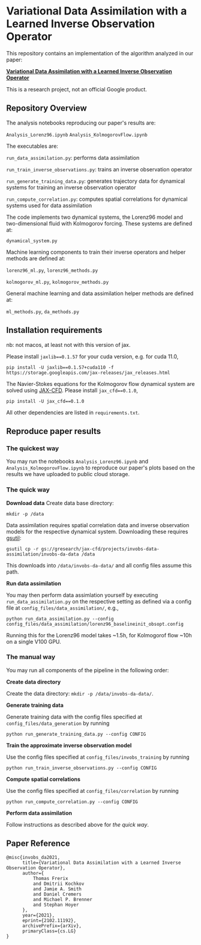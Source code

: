 Variational Data Assimilation with a Learned Inverse Observation Operator
================
This repository contains an implementation of the algorithm analyzed in our paper:

[**Variational Data Assimilation with a Learned Inverse Observation Operator**](https://arxiv.org/abs/2102.11192)

This is a research project, not an official Google product.

Repository Overview
-------------------
The analysis notebooks reproducing our paper's results are:

`Analysis_Lorenz96.ipynb`
`Analysis_KolmogorovFlow.ipynb`

The executables are:

`run_data_assimilation.py`: performs data assimilation

`run_train_inverse_observations.py`: trains an inverse observation operator

`run_generate_training_data.py`: generates trajectory data for dynamical systems
for training an inverse observation operator

`run_compute_correlation.py`: computes spatial correlations for dynamical systems
used for data assimilation

The code implements two dynamical systems, the Lorenz96 model and two-dimensional
fluid with Kolmogorov forcing.
These systems are defined at:

`dynamical_system.py`

Machine learning components to train their inverse operators and helper methods are defined at:

`lorenz96_ml.py`, `lorenz96_methods.py`

`kolmogorov_ml.py`, `kolmogorov_methods.py`

General machine learning and data assimilation helper methods are defined at:

`ml_methods.py`, `da_methods.py`

Installation requirements
-------------------

nb: not macos, at least not with this version of jax.

Please install `jaxlib==0.1.57` for your cuda version, e.g. for cuda 11.0, 
```
pip install -U jaxlib==0.1.57+cuda110 -f https://storage.googleapis.com/jax-releases/jax_releases.html
```
The Navier-Stokes equations for the Kolmogorov flow dynamical system are solved
using [JAX-CFD](https://github.com/google/jax-cfd). 
Please install `jax_cfd==0.1.0`,
```
pip install -U jax_cfd==0.1.0
```

All other dependencies are listed in `requirements.txt`.


Reproduce paper results
-------------------
### The quickest way ###
You may run the notebooks `Analysis_Lorenz96.ipynb` and
`Analysis_KolmogorovFlow.ipynb` to reproduce our paper's plots based on the
results we have uploaded to public cloud storage.

### The quick way ###
**Download data**
Create data base directory:
```
mkdir -p /data
```

Data assimilation requires spatial correlation data and inverse observation
models for the respective dynamical system. Downloading these requires
[gsutil](https://cloud.google.com/storage/docs/gsutil):
```
gsutil cp -r gs://gresearch/jax-cfd/projects/invobs-data-assimilation/invobs-da-data /data
```

This downloads into `/data/invobs-da-data/` and all
config files assume this path.

**Run data assimilation**

You may then perform data assimlation yourself by executing
`run_data_assimilation.py` on the respective setting as defined via a config
file at
`config_files/data_assimilation/`, e.g.,
```
python run_data_assimilation.py --config config_files/data_assimilation/lorenz96_baselineinit_obsopt.config
```
Running this for the Lorenz96 model takes ~1.5h, for Kolmogorof flow ~10h on
a single V100 GPU.

### The manual way ###
You may run all components of the pipeline in the following order:

**Create data directory**

Create the data directory: `mkdir -p /data/invobs-da-data/`.

**Generate training data**

Generate training data with the config files specified at
`config_files/data_generation` by running
```
python run_generate_training_data.py --config CONFIG
```

**Train the approximate inverse observation model**

Use the config files specified at `config_files/invobs_training` by running
```
python run_train_inverse_observations.py --config CONFIG
```

**Compute spatial correlations**

Use the config files specified at `config_files/correlation` by running
```
python run_compute_correlation.py --config CONFIG
```

**Perform data assimilation**

Follow instructions as described above for *the quick way*.


Paper Reference
-------------------
```
@misc{invobs_da2021,
      title={Variational Data Assimilation with a Learned Inverse Observation Operator}, 
      author={
          Thomas Frerix 
          and Dmitrii Kochkov 
          and Jamie A. Smith 
          and Daniel Cremers 
          and Michael P. Brenner 
          and Stephan Hoyer
      },
      year={2021},
      eprint={2102.11192},
      archivePrefix={arXiv},
      primaryClass={cs.LG}
}
```
